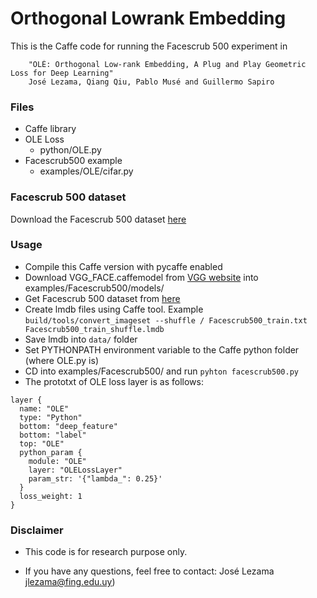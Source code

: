 # Orthogonal Lowrank Embedding

This is the Caffe code for running the Facescrub 500 experiment in

```
    "OLÉ: Orthogonal Low-rank Embedding, A Plug and Play Geometric Loss for Deep Learning" 
    José Lezama, Qiang Qiu, Pablo Musé and Guillermo Sapiro
```

### Files
- Caffe library
- OLE Loss
  * python/OLE.py
- Facescrub500  example
  * examples/OLE/cifar.py

### Facescrub 500 dataset
Download the Facescrub 500 dataset [here](https://iie.fing.edu.uy/~jlezama/datasets/Facescrub500/)

### Usage
- Compile this Caffe version with pycaffe enabled
- Download VGG_FACE.caffemodel from [VGG website](http://www.robots.ox.ac.uk/~vgg/software/vgg_face/) into examples/Facescrub500/models/
- Get Facescrub 500 dataset from [here](https://iie.fing.edu.uy/~jlezama/datasets/Facescrub500/)
- Create lmdb files using Caffe tool. Example
```build/tools/convert_imageset --shuffle / Facescrub500_train.txt Facescrub500_train_shuffle.lmdb```
- Save lmdb into ```data/``` folder
- Set PYTHONPATH environment variable to the Caffe python folder (where OLE.py is)
- CD into examples/Facescrub500/ and run ```pyhton facescrub500.py```
- The prototxt of OLE loss layer is as follows:

```
layer {
  name: "OLE"
  type: "Python"
  bottom: "deep_feature"
  bottom: "label"
  top: "OLE"
  python_param {
    module: "OLE"
    layer: "OLELossLayer"
    param_str: '{"lambda_": 0.25}'
  }
  loss_weight: 1
}
```



### Disclaimer
- This code is for research purpose only.

- If you have any questions, feel free to contact:
 José  Lezama jlezama@fing.edu.uy)
